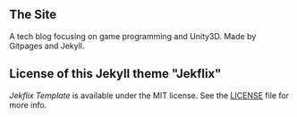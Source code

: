 ## The Site

A tech blog focusing on game programming and Unity3D. 
Made by Gitpages and Jekyll.

## License of this Jekyll theme "Jekflix"

*Jekflix Template* is available under the MIT license. See the [LICENSE](https://github.com/thiagorossener/jekflix-template/blob/master/LICENSE) file for more info.
